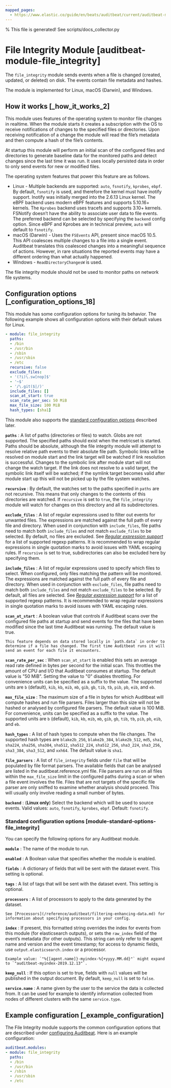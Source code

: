 ```yaml
---
mapped_pages:
  - https://www.elastic.co/guide/en/beats/auditbeat/current/auditbeat-module-file_integrity.html
---
```


% This file is generated! See scripts/docs_collector.py

# File Integrity Module [auditbeat-module-file_integrity]

The `file_integrity` module sends events when a file is changed (created, updated, or deleted) on disk. The events contain file metadata and hashes.

The module is implemented for Linux, macOS (Darwin), and Windows.


## How it works [_how_it_works_2]

This module uses features of the operating system to monitor file changes in realtime. When the module starts it creates a subscription with the OS to receive notifications of changes to the specified files or directories. Upon receiving notification of a change the module will read the file’s metadata and then compute a hash of the file’s contents.

At startup this module will perform an initial scan of the configured files and directories to generate baseline data for the monitored paths and detect changes since the last time it was run. It uses locally persisted data in order to only send events for new or modified files.

The operating system features that power this feature are as follows.

* Linux - Multiple backends are supported: `auto`, `fsnotify`, `kprobes`, `ebpf`. By default, `fsnotify` is used, and therefore the kernel must have inotify support. Inotify was initially merged into the 2.6.13 Linux kernel. The eBPF backend uses modern eBPF features and supports 5.10.16+ kernels. The `Kprobes` backend uses tracefs and supports 3.10+ kernels. FSNotify doesn’t have the ability to associate user data to file events. The preferred backend can be selected by specifying the `backend` config option. Since eBPF and Kprobes are in technical preview, `auto` will default to `fsnotify`.
* macOS (Darwin) - Uses the `FSEvents` API, present since macOS 10.5. This API coalesces multiple changes to a file into a single event. Auditbeat translates this coalesced changes into a meaningful sequence of actions. However, in rare situations the reported events may have a different ordering than what actually happened.
* Windows - `ReadDirectoryChangesW` is used.

The file integrity module should not be used to monitor paths on network file systems.


## Configuration options [_configuration_options_18]

This module has some configuration options for tuning its behavior. The following example shows all configuration options with their default values for Linux.

```yaml
- module: file_integrity
  paths:
  - /bin
  - /usr/bin
  - /sbin
  - /usr/sbin
  - /etc
  recursive: false
  exclude_files:
  - '(?i)\.sw[nop]$'
  - '~$'
  - '/\.git($|/)'
  include_files: []
  scan_at_start: true
  scan_rate_per_sec: 50 MiB
  max_file_size: 100 MiB
  hash_types: [sha1]
```

This module also supports the [standard configuration options](#module-standard-options-file_integrity) described later.

**`paths`**
:   A list of paths (directories or files) to watch. Globs are not supported. The specified paths should exist when the metricset is started. Paths should be absolute, although the file integrity module will attempt to resolve relative path events to their absolute file path. Symbolic links will be resolved on module start and the link target will be watched if link resolution is successful. Changes to the symbolic link after module start will not change the watch target. If the link does not resolve to a valid target, the symbolic link itself will be watched; if the symlink target becomes valid after module start up this will not be picked up by the file system watches.

**`recursive`**
:   By default, the watches set to the paths specified in `paths` are not recursive. This means that only changes to the contents of this directories are watched. If `recursive` is set to `true`, the `file_integrity` module will watch for changes on this directory and all its subdirectories.

**`exclude_files`**
:   A list of regular expressions used to filter out events for unwanted files. The expressions are matched against the full path of every file and directory. When used in conjunction with `include_files`, file paths need to match both `include_files` and not match `exclude_files` to be selected. By default, no files are excluded. See [*Regular expression support*](/reference/auditbeat/regexp-support.md) for a list of supported regexp patterns. It is recommended to wrap regular expressions in single quotation marks to avoid issues with YAML escaping rules. If `recursive` is set to true, subdirectories can also be excluded here by specifying them.

**`include_files`**
:   A list of regular expressions used to specify which files to select. When configured, only files matching the pattern will be monitored. The expressions are matched against the full path of every file and directory. When used in conjunction with `exclude_files`, file paths need to match both `include_files` and not match `exclude_files` to be selected. By default, all files are selected. See [*Regular expression support*](/reference/auditbeat/regexp-support.md) for a list of supported regexp patterns. It is recommended to wrap regular expressions in single quotation marks to avoid issues with YAML escaping rules.

**`scan_at_start`**
:   A boolean value that controls if Auditbeat scans over the configured file paths at startup and send events for the files that have been modified since the last time Auditbeat was running. The default value is true.

    This feature depends on data stored locally in `path.data` in order to determine if a file has changed. The first time Auditbeat runs it will send an event for each file it encounters.


**`scan_rate_per_sec`**
:   When `scan_at_start` is enabled this sets an average read rate defined in bytes per second for the initial scan. This throttles the amount of CPU and I/O that Auditbeat consumes at startup. The default value is "50 MiB". Setting the value to "0" disables throttling. For convenience units can be specified as a suffix to the value. The supported units are `b` (default), `kib`, `kb`, `mib`, `mb`, `gib`, `gb`, `tib`, `tb`, `pib`, `pb`, `eib`, and `eb`.

**`max_file_size`**
:   The maximum size of a file in bytes for which Auditbeat will compute hashes and run file parsers. Files larger than this size will not be hashed or analysed by configured file parsers. The default value is 100 MiB. For convenience, units can be specified as a suffix to the value. The supported units are `b` (default), `kib`, `kb`, `mib`, `mb`, `gib`, `gb`, `tib`, `tb`, `pib`, `pb`, `eib`, and `eb`.

**`hash_types`**
:   A list of hash types to compute when the file changes. The supported hash types are `blake2b_256`, `blake2b_384`, `blake2b_512`, `md5`, `sha1`, `sha224`, `sha256`, `sha384`, `sha512`, `sha512_224`, `sha512_256`, `sha3_224`, `sha3_256`, `sha3_384`, `sha3_512`, and `xxh64`. The default value is `sha1`.

**`file_parsers`**
:   A list of `file_integrity` fields under `file` that will be populated by file format parsers. The available fields that can be analysed are listed in the auditbeat.reference.yml file. File parsers are run on all files within the `max_file_size` limit in the configured paths during a scan or when a file event involves the file. Files that are not targets of the specific file parser are only sniffed to examine whether analysis should proceed. This will usually only involve reading a small number of bytes.

**`backend`**
:   (**Linux only**) Select the backend which will be used to source events. Valid values: `auto`, `fsnotify`, `kprobes`, `ebpf`. Default: `fsnotify`.


### Standard configuration options [module-standard-options-file_integrity]

You can specify the following options for any Auditbeat module.

**`module`**
:   The name of the module to run.

**`enabled`**
:   A Boolean value that specifies whether the module is enabled.

**`fields`**
:   A dictionary of fields that will be sent with the dataset event. This setting is optional.

**`tags`**
:   A list of tags that will be sent with the dataset event. This setting is optional.

**`processors`**
:   A list of processors to apply to the data generated by the dataset.

    See [Processors](/reference/auditbeat/filtering-enhancing-data.md) for information about specifying processors in your config.


**`index`**
:   If present, this formatted string overrides the index for events from this module (for elasticsearch outputs), or sets the `raw_index` field of the event’s metadata (for other outputs). This string can only refer to the agent name and version and the event timestamp; for access to dynamic fields, use `output.elasticsearch.index` or a processor.

    Example value: `"%{[agent.name]}-myindex-%{+yyyy.MM.dd}"` might expand to `"auditbeat-myindex-2019.12.13"`.


**`keep_null`**
:   If this option is set to true, fields with `null` values will be published in the output document. By default, `keep_null` is set to `false`.

**`service.name`**
:   A name given by the user to the service the data is collected from. It can be used for example to identify information collected from nodes of different clusters with the same `service.type`.

## Example configuration [_example_configuration]

The File Integrity module supports the common configuration options that are described under [configuring Auditbeat](/reference/auditbeat/configuration-auditbeat.md). Here is an example configuration:

```yaml
auditbeat.modules:
- module: file_integrity
  paths:
  - /bin
  - /usr/bin
  - /sbin
  - /usr/sbin
  - /etc
```

